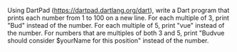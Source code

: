 Using DartPad (https://dartpad.dartlang.org/dart), write a Dart program that prints each number from 1 to 100 on a new line. For each multiple of 3, print "Bud" instead of the number. For each multiple of 5, print "vue" instead of the number. For numbers that are multiples of both 3 and 5, print "Budvue should consider $yourName for this position" instead of the number.
